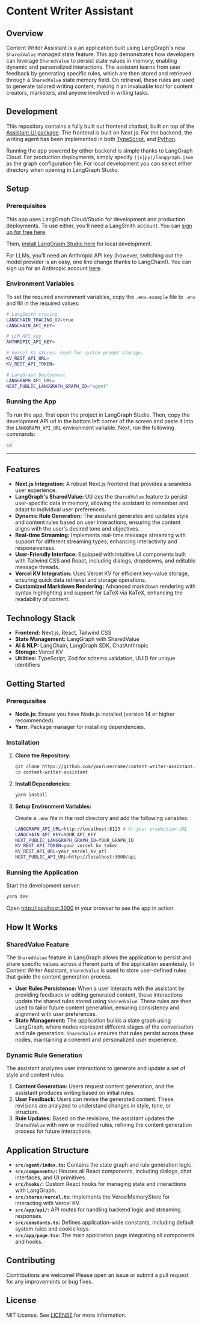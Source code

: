 # Content Writer Assistant

## Overview

Content Writer Assistant is a an application built using LangGraph's new `SharedValue` managed state feature. This app demonstrates how developers can leverage `SharedValue` to persist state values in memory, enabling dynamic and personalized interactions.
The assistant learns from user feedback by generating specific rules, which are then stored and retrieved through a `SharedValue` state memory field. On retrieval, these rules are used to generate tailored writing content, making it an invaluable tool for content creators, marketers, and anyone involved in writing tasks.

## Development

This repository contains a fully built out frontend chatbot, built on top of the [Assistant UI package](https://www.assistant-ui.com/). The frontend is built on Next.js.
For the backend, the writing agent has been implemented in both [TypeScript](./js/src/agent/index.ts), and [Python](./py/tweet_composer/__init__.py).

Running the app powered by either backend is simple thanks to LangGraph Cloud. For production deployments, simply specify `(js|py)/langgraph.json` as the graph configuration file.
For local development you can select either directory when opening in LangGraph Studio.

## Setup

### Prerequisites

This app uses LangGraph Cloud/Studio for development and production deployments. To use either, you'll need a LangSmith account. You can [sign up for free here](https://smith.langsmith.com/).

Then, [install LangGraph Studio here](https://studio.langchain.com/) for local development.

For LLMs, you'll need an Anthropic API key (however, switching out the model provider is an easy, one line change thanks to LangChain!). You can sign up for an Anthropic account [here](https://console.anthropic.com).

### Environment Variables

To set the required environment variables, copy the `.env.example` file to `.env` and fill in the required values:

```bash
# LangSmith tracing
LANGCHAIN_TRACING_V2=true
LANGCHAIN_API_KEY=

# LLM API key
ANTHROPIC_API_KEY=

# Vercel KV stores. Used for system prompt storage.
KV_REST_API_URL=
KV_REST_API_TOKEN=

# LangGraph Deployment
LANGGRAPH_API_URL=
NEXT_PUBLIC_LANGGRAPH_GRAPH_ID="agent"
```

### Running the App

To run the app, first open the project in LangGraph Studio. Then, copy the development API url in the bottom left corner of the screen and paste it into the `LANGGRAPH_API_URL` environment variable.
Next, run the following commands:

```bash
cd
```

-----------------------------------------------------------------------------------------------------------------------------------------------------------------------------

## Features

- **Next.js Integration:** A robust Next.js frontend that provides a seamless user experience.
- **LangGraph's SharedValue:** Utilizes the `SharedValue` feature to persist user-specific data in memory, allowing the assistant to remember and adapt to individual user preferences.
- **Dynamic Rule Generation:** The assistant generates and updates style and content rules based on user interactions, ensuring the content aligns with the user's desired tone and objectives.
- **Real-time Streaming:** Implements real-time message streaming with support for different streaming types, enhancing interactivity and responsiveness.
- **User-Friendly Interface:** Equipped with intuitive UI components built with Tailwind CSS and React, including dialogs, dropdowns, and editable message threads.
- **Vercel KV Integration:** Uses Vercel KV for efficient key-value storage, ensuring quick data retrieval and storage operations.
- **Customized Markdown Rendering:** Advanced markdown rendering with syntax highlighting and support for LaTeX via KaTeX, enhancing the readability of content.

## Technology Stack

- **Frontend:** Next.js, React, Tailwind CSS
- **State Management:** LangGraph with SharedValue
- **AI & NLP:** LangChain, LangGraph SDK, ChatAnthropic
- **Storage:** Vercel KV
- **Utilities:** TypeScript, Zod for schema validation, UUID for unique identifiers

## Getting Started

### Prerequisites

- **Node.js:** Ensure you have Node.js installed (version 14 or higher recommended).
- **Yarn:** Package manager for installing dependencies.

### Installation

1. **Clone the Repository:**

   ```bash
   git clone https://github.com/yourusername/content-writer-assistant.git
   cd content-writer-assistant
   ```

2. **Install Dependencies:**

   ```bash
   yarn install
   ```

3. **Setup Environment Variables:**

   Create a `.env` file in the root directory and add the following variables:

   ```bash
   LANGGRAPH_API_URL=http://localhost:8123 # Or your production URL
   LANGCHAIN_API_KEY=YOUR_API_KEY
   NEXT_PUBLIC_LANGGRAPH_GRAPH_ID=YOUR_GRAPH_ID
   KV_REST_API_TOKEN=your_vercel_kv_token
   KV_REST_API_URL=your_vercel_kv_url
   NEXT_PUBLIC_API_URL=http://localhost:3000/api
   ```

### Running the Application

Start the development server:

```bash
yarn dev
```

Open [http://localhost:3000](http://localhost:3000) in your browser to see the app in action.

## How It Works

### SharedValue Feature

The `SharedValue` feature in LangGraph allows the application to persist and share specific values across different parts of the application seamlessly. In Content Writer Assistant, `SharedValue` is used to store user-defined rules that guide the content generation process.

- **User Rules Persistence:** When a user interacts with the assistant by providing feedback or editing generated content, these interactions update the shared rules stored using `SharedValue`. These rules are then used to tailor future content generation, ensuring consistency and alignment with user preferences.
- **State Management:** The application builds a state graph using LangGraph, where nodes represent different stages of the conversation and rule generation. `SharedValue` ensures that rules persist across these nodes, maintaining a coherent and personalized user experience.

### Dynamic Rule Generation

The assistant analyzes user interactions to generate and update a set of style and content rules:

1. **Content Generation:** Users request content generation, and the assistant produces writing based on initial rules.
2. **User Feedback:** Users can revise the generated content. These revisions are analyzed to understand changes in style, tone, or structure.
3. **Rule Updates:** Based on the revisions, the assistant updates the `SharedValue` with new or modified rules, refining the content generation process for future interactions.

## Application Structure

- **`src/agent/index.ts`:** Contains the state graph and rule generation logic.
- **`src/components/`:** Houses all React components, including dialogs, chat interfaces, and UI primitives.
- **`src/hooks/`:** Custom React hooks for managing state and interactions with LangGraph.
- **`src/stores/vercel.ts`:** Implements the VercelMemoryStore for interacting with Vercel KV.
- **`src/app/api/`:** API routes for handling backend logic and streaming responses.
- **`src/constants.ts`:** Defines application-wide constants, including default system rules and cookie keys.
- **`src/app/page.tsx`:** The main application page integrating all components and hooks.

## Contributing

Contributions are welcome! Please open an issue or submit a pull request for any improvements or bug fixes.

## License

MIT License. See [LICENSE](LICENSE) for more information.